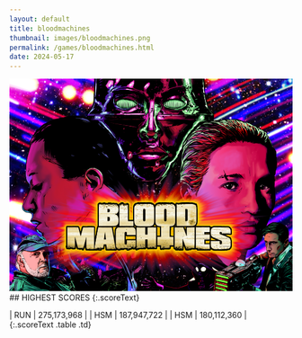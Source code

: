 ```yaml
---
layout: default
title: bloodmachines
thumbnail: images/bloodmachines.png
permalink: /games/bloodmachines.html
date: 2024-05-17
---
```


<img src="../images/bloodmachines.png" class="gameThumbnail img-fluid mx-auto align-middle">
## HIGHEST SCORES
{:.scoreText}

| RUN | 275,173,968 | 
| HSM | 187,947,722 | 
| HSM | 180,112,360 | 
{:.scoreText .table .td}
